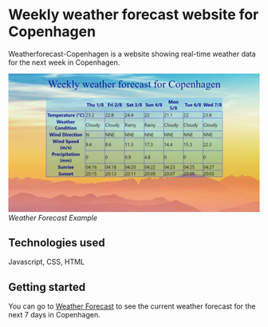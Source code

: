 # Weekly weather forecast website for Copenhagen
Weatherforecast-Copenhagen is a website showing real-time weather data for the next week in Copenhagen.

![Weather_Forecast_Picture](Images/forecast_Picture.png)
_Weather Forecast Example_

## Technologies used
Javascript, CSS, HTML

## Getting started
You can go to [Weather Forecast](https://lucashoffschmidt.github.io/Weatherforecast-Copenhagen/) to see the current weather forecast for the next 7 days in Copenhagen. 
